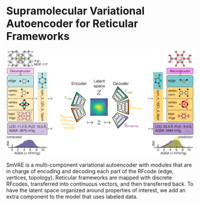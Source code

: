 # Supramolecular Variational Autoencoder for Reticular Frameworks

![Open in Code Ocean](logo.png)

SmVAE is a multi-component variational autoencoder with modules that are in charge of encoding and decoding each part of the RFcode (edge, vertices, topology). Reticular frameworks are mapped with discrete RFcodes, transferred into continuous vectors, and then transferred back. To have the latent space organized around properties of interest, we add an extra component to the model that uses labeled data.

